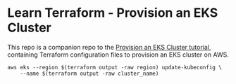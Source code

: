# Learn Terraform - Provision an EKS Cluster

This repo is a companion repo to the [Provision an EKS Cluster tutorial](https://developer.hashicorp.com/terraform/tutorials/kubernetes/eks), containing
Terraform configuration files to provision an EKS cluster on AWS.

```
aws eks --region $(terraform output -raw region) update-kubeconfig \
    --name $(terraform output -raw cluster_name)
```